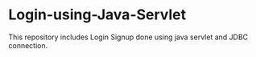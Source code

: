 # Login-using-Java-Servlet

This repository includes Login Signup done using java servlet and JDBC connection.
